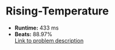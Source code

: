 # Rising-Temperature
- **Runtime:** 433 ms
- **Beats:** 88.97%<br>
[Link to problem description]([https://leetcode.com/problems/recyclable-and-low-fat-products/description/?envType=study-plan-v2&envId=top-sql-50](https://leetcode.com/problems/find-customer-referee?envType=study-plan-v2&envId=top-sql-50))
